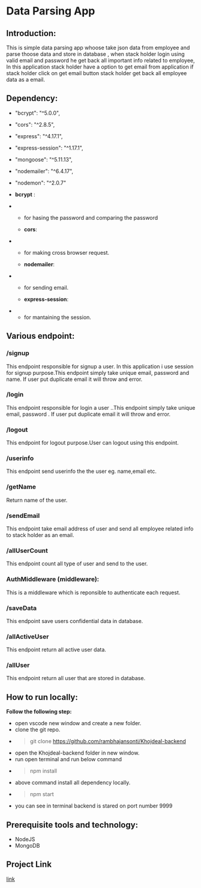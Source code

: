 # Data Parsing App

## Introduction:

This is simple data parsing app whoose take json data from employee and parse thoose data and store in database , when stack holder login using valid email and password he get back all important info related to employee, In this application stack holder have a option to get email from application if stack holder click on get email button stack holder get back all employee data as a email.

## Dependency:

-  "bcrypt": "^5.0.0",
-  "cors": "^2.8.5",
-  "express": "^4.17.1",
-  "express-session": "^1.17.1",
-  "mongoose": "^5.11.13",
-  "nodemailer": "^6.4.17",
-  "nodemon": "^2.0.7"

-  **bcrypt** :

-  -  for hasing the password and comparing the password

   -  **cors**:

-  -  for making cross browser request.

   -  **nodemailer**:

-  -  for sending email.

   -  **express-session**:

-  -  for mantaining the session.

## Various endpoint:

### /signup

This endpoint responsible for signup a user. In this application i use session for signup purpose.This endpoint simply take unique email, password and name. If user put duplicate email it will throw and error.

### /login

This endpoint responsible for login a user ..This endpoint simply take unique email, password . If user put duplicate email it will throw and error.

### /logout

This endpoint for logout purpose.User can logout using this endpoint.

### /userinfo

This endpoint send userinfo the the user eg. name,email etc.

### /getName

Return name of the user.

### /sendEmail

This endpoint take email address of user and send all employee related info to stack holder as an email.

### /allUserCount

This endpoint count all type of user and send to the user.

### AuthMiddleware (middleware):

This is a middleware which is reponsible to authenticate each request.

### /saveData

This endpoint save users confidential data in database.

### /allActiveUser

This endpoint return all active user data.

### /allUser

This endpoint return all user that are stored in database.

## How to run locally:

**Follow the following step:**

-  open vscode new window and create a new folder.
-  clone the git repo.
-  > git clone https://github.com/rambhajansonti/Khojdeal-backend
-  open the Khojdeal-backend folder in new window.
-  run open terminal and run below command
-  > npm install
-  above command install all dependency locally.
-  > npm start
-  you can see in terminal backend is stared on port number 9999

## Prerequisite tools and technology:

-  NodeJS
-  MongoDB

## Project Link

[link](https://github.com/rambhajansonti/Khojdeal-backend)

